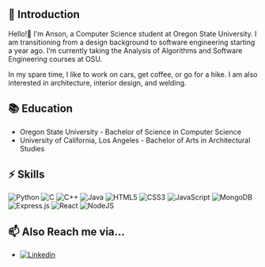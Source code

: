 <!---
anson-poon/anson-poon is a ✨ special ✨ repository because its `README.md` (this file) appears on your GitHub profile.
You can click the Preview link to take a look at your changes.
--->
## 🐰 Introduction

Hello!👋 I'm Anson, a Computer Science student at Oregon State University. I am transitioning from a design background to software engineering starting a year ago. I’m currently taking the Analysis of Algorithms and Software Engineering courses at OSU.

In my spare time, I like to work on cars, get coffee, or go for a hike. I am also interested in architecture, interior design, and welding. 

## 📚 Education

- Oregon State University - Bachelor of Science in Computer Science
- University of California, Los Angeles - Bachelor of Arts in Architectural Studies

## ⚡ Skills
![Python](https://img.shields.io/badge/python-3670A0?style=for-the-badge&logo=python&logoColor=ffdd54)
![C](https://img.shields.io/badge/C-00599C?style=for-the-badge&logo=c&logoColor=white)
![C++](https://img.shields.io/badge/C++-28597E?style=for-the-badge&logo=cplusplus&logoColor=white)
![Java](https://img.shields.io/badge/java-%23ED8B00.svg?style=for-the-badge&logo=openjdk&logoColor=white)
![HTML5](https://img.shields.io/badge/HTML-E34F26?style=for-the-badge&logo=html5&logoColor=white)
![CSS3](https://img.shields.io/badge/CSS-3498DB?&style=for-the-badge&logo=css3&logoColor=white)
![JavaScript](https://img.shields.io/badge/JavaScript-323330?style=for-the-badge&logo=javascript&logoColor=F7DF1E)
![MongoDB](https://img.shields.io/badge/MongoDB-%234ea94b.svg?style=for-the-badge&logo=mongodb&logoColor=white)
![Express.js](https://img.shields.io/badge/express.js-%23404d59.svg?style=for-the-badge&logo=express&logoColor=%2361DAFB)
![React](https://img.shields.io/badge/React-35495E?style=for-the-badge&logo=react&logoColor=00D5F7)
![NodeJS](https://img.shields.io/badge/node.js-6DA55F?style=for-the-badge&logo=node.js&logoColor=white)


## 📫 Also Reach me via... 
- [![Linkedin](https://img.shields.io/badge/LinkedIn-0077B5?style=for-the-badge&logo=linkedin&logoColor=white)](http://www.linkedin.com/in/anson-poon)
